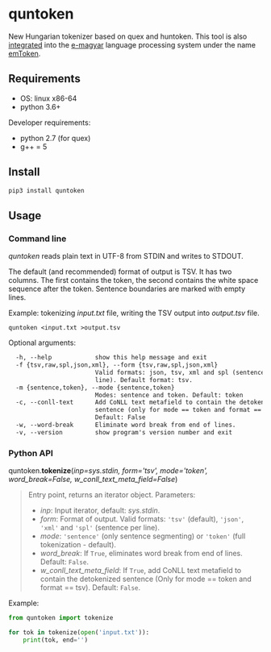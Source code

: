 # quntoken

New Hungarian tokenizer based on quex and huntoken.
This tool is also [integrated](https://github.com/dlt-rilmta/hunlp-GATE)
into the [e-magyar](http://www.e-magyar.hu) language processing system
under the name [emToken](http://e-magyar.hu/hu/textmodules/emtoken).

## Requirements

* OS: linux x86-64
* python 3.6+

Developer requirements: 

* python 2.7 (for quex)
* g++ = 5

## Install

```sh
pip3 install quntoken
```

## Usage


### Command line

*quntoken* reads plain text in UTF-8 from STDIN and writes to STDOUT.

The default (and recommended) format of output is TSV. It has two columns.
The first contains the token, the second contains the white space sequence
after the token. Sentence boundaries are marked with empty lines.

Example: tokenizing *input.txt* file, writing the TSV output into *output.tsv* file.

```
quntoken <input.txt >output.tsv
```

Optional arguments:

```txt
  -h, --help            show this help message and exit
  -f {tsv,raw,spl,json,xml}, --form {tsv,raw,spl,json,xml}
                        Valid formats: json, tsv, xml and spl (sentence per
                        line). Default format: tsv.
  -m {sentence,token}, --mode {sentence,token}
                        Modes: sentence and token. Default: token
  -c, --conll-text      Add CoNLL text metafield to contain the detokenized
                        sentence (only for mode == token and format == tsv).
                        Default: False
  -w, --word-break      Eliminate word break from end of lines.
  -v, --version         show program's version number and exit
```

### Python API

quntoken.**tokenize**(*inp=sys.stdin, form='tsv', mode='token',
word_break=False, w_conll_text_meta_field=False*)
 
>Entry point, returns an iterator object. Parameters:
>
>- *inp*: Input iterator, default: *sys.stdin*.
>- *form*: Format of output. Valid formats: `'tsv'` (default), `'json'`, `'xml'`
>and `'spl'` (sentence per line).
>- *mode*: `'sentence'` (only sentence segmenting) or `'token'` (full
>tokenization - default).
>- *word_break*: If `True`, eliminates word break from end of lines. Default:
>`False`.
>- *w_conll_text_meta_field*: If `True`, add CoNLL text metafield to contain the detokenized
>sentence (Only for mode == token and format == tsv). Default:
>`False`.

Example:

```py
from quntoken import tokenize

for tok in tokenize(open('input.txt')):
    print(tok, end='')
```
